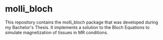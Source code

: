 # molli_bloch

This repository contains the molli_bloch package that was developed during my Bachelor's Thesis. It implements a solution to the Bloch Equations to simulate magnetization of tissues in MR conditions.
